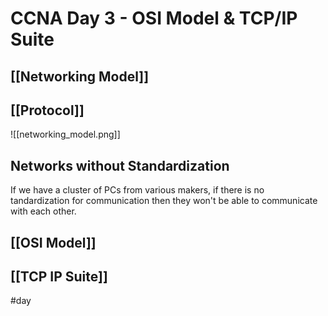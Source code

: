 # CCNA Day 3 - OSI Model & TCP/IP Suite
## [[Networking Model]]
## [[Protocol]]
![[networking_model.png]]


## Networks without Standardization
If we have a cluster of PCs from various makers, if there is no tandardization for communication then they won't be able to communicate with each other.

## [[OSI Model]]
## [[TCP IP Suite]]


#day